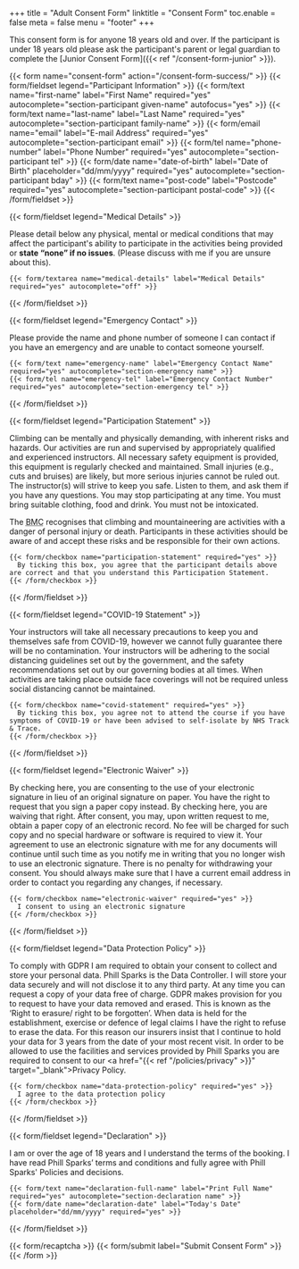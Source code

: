 +++
title = "Adult Consent Form"
linktitle = "Consent Form"
toc.enable = false
meta = false
menu = "footer"
+++

This consent form is for anyone 18 years old and over. If the participant is under 18 years old please ask the participant's parent or legal guardian to complete the [Junior Consent Form]({{< ref "/consent-form-junior" >}}).

{{< form name="consent-form" action="/consent-form-success/" >}}
  {{< form/fieldset legend="Participant Information" >}}
    {{< form/text name="first-name" label="First Name" required="yes" autocomplete="section-participant given-name" autofocus="yes" >}}
    {{< form/text name="last-name" label="Last Name" required="yes" autocomplete="section-participant family-name" >}}
    {{< form/email name="email" label="E-mail Address" required="yes" autocomplete="section-participant email" >}}
    {{< form/tel name="phone-number" label="Phone Number" required="yes" autocomplete="section-participant tel" >}}
    {{< form/date name="date-of-birth" label="Date of Birth" placeholder="dd/mm/yyyy" required="yes" autocomplete="section-participant bday" >}}
    {{< form/text name="post-code" label="Postcode" required="yes" autocomplete="section-participant postal-code" >}}
  {{< /form/fieldset >}}

  {{< form/fieldset legend="Medical Details" >}}
    <p>Please detail below any physical, mental or medical conditions that may affect the participant's ability to participate in the activities being provided or <strong>state <q>none</q> if no issues</strong>. (Please discuss with me if you are unsure about this).</p>

    {{< form/textarea name="medical-details" label="Medical Details" required="yes" autocomplete="off" >}}
  {{< /form/fieldset >}}

  {{< form/fieldset legend="Emergency Contact" >}}
    <p>Please provide the name and phone number of someone I can contact if you have an emergency and are unable to contact someone yourself.</p>

    {{< form/text name="emergency-name" label="Emergency Contact Name" required="yes" autocomplete="section-emergency name" >}}
    {{< form/tel name="emergency-tel" label="Emergency Contact Number" required="yes" autocomplete="section-emergency tel" >}}
  {{< /form/fieldset >}}

  {{< form/fieldset legend="Participation Statement" >}}
    <p>Climbing can be mentally and physically demanding, with inherent risks and hazards. Our activities are run and supervised by appropriately qualified and experienced instructors. All necessary safety equipment is provided, this equipment is regularly checked and maintained. Small injuries (e.g., cuts and bruises) are likely, but more serious injuries cannot be ruled out. The instructor(s) will strive to keep you safe. Listen to them, and ask them if you have any questions. You may stop participating at any time. You must bring suitable clothing, food and drink. You must not be intoxicated.</p>
    <p>The <abbr title="British Mountaineering Council">BMC</abbr> recognises that climbing and mountaineering are activities with a danger of personal injury or death. Participants in these activities should be aware of and accept these risks and be responsible for their own actions.</p>

    {{< form/checkbox name="participation-statement" required="yes" >}}
      By ticking this box, you agree that the participant details above are correct and that you understand this Participation Statement.
    {{< /form/checkbox >}}
  {{< /form/fieldset >}}

  {{< form/fieldset legend="COVID-19 Statement" >}}
    <p>Your instructors will take all necessary precautions to keep you and themselves safe from COVID-19, however we cannot fully guarantee there will be no contamination. Your instructors will be adhering to the social distancing guidelines set out by the government, and the safety recommendations set out by our governing bodies at all times. When activities are taking place outside face coverings will not be required unless social distancing cannot be maintained.<p>

    {{< form/checkbox name="covid-statement" required="yes" >}}
      By ticking this box, you agree not to attend the course if you have symptoms of COVID-19 or have been advised to self-isolate by NHS Track & Trace.
    {{< /form/checkbox >}}
  {{< /form/fieldset >}}

  {{< form/fieldset legend="Electronic Waiver" >}}
    <p>By checking here, you are consenting to the use of your electronic signature in lieu of an original signature on paper. You have the right to request that you sign a paper copy instead. By checking here, you are waiving that right. After consent, you may, upon written request to me, obtain a paper copy of an electronic record. No fee will be charged for such copy and no special hardware or software is required to view it. Your agreement to use an electronic signature with me for any documents will continue until such time as you notify me in writing that you no longer wish to use an electronic signature. There is no penalty for withdrawing your consent. You should always make sure that I have a current email address in order to contact you regarding any changes, if necessary.</p>

    {{< form/checkbox name="electronic-waiver" required="yes" >}}
      I consent to using an electronic signature
    {{< /form/checkbox >}}
  {{< /form/fieldset >}}

  {{< form/fieldset legend="Data Protection Policy" >}}
    <p>To comply with GDPR I am required to obtain your consent to collect and store your personal data. Phill Sparks is the Data Controller. I will store your data securely and will not disclose it to any third party. At any time you can request a copy of your data free of charge. GDPR makes provision for you to request to have your data removed and erased. This is known as the ‘Right to erasure/ right to be forgotten’. When data is held for the establishment, exercise or defence of legal claims I have the right to refuse to erase the data. For this reason our insurers insist that I continue to hold your data for 3 years from the date of your most recent visit. In order to be allowed to use the facilities and services provided by Phill Sparks you are required to consent to our <a href="{{< ref "/policies/privacy" >}}" target="_blank">Privacy Policy</a>.</p>

    {{< form/checkbox name="data-protection-policy" required="yes" >}}
      I agree to the data protection policy
    {{< /form/checkbox >}}
  {{< /form/fieldset >}}

  {{< form/fieldset legend="Declaration" >}}
    <p>I am or over the age of 18 years and I understand the terms of the booking. I have read Phill Sparks’ terms and conditions and fully agree with Phill Sparks' Policies and decisions.</p>

    {{< form/text name="declaration-full-name" label="Print Full Name" required="yes" autocomplete="section-declaration name" >}}
    {{< form/date name="declaration-date" label="Today's Date" placeholder="dd/mm/yyyy" required="yes" >}}
  {{< /form/fieldset >}}

  {{< form/recaptcha >}}
  {{< form/submit label="Submit Consent Form" >}}
{{< /form >}}